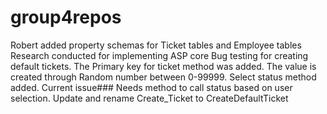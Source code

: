 # group4repos
Robert added property schemas for Ticket tables and Employee tables
Research conducted for implementing ASP core
Bug testing for creating default tickets.
The Primary key for ticket method was added. The value is created through Random number between 0-99999.
Select status method added. Current issue### Needs method to call status based on user selection.
Update and rename Create_Ticket to CreateDefaultTicket
